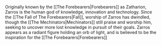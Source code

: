 Originally known by the [[The Forebearers|Forebearers]] as Zatharion, Zarros is the human god of knowledge, innovation and technology. Since the [[The Fall of The Forebearers|Fall]], worship of Zarros has dwindled, though the [[The Mechinators|Mechinators]] still praise and worship him, seeking to uncover more lost knowledge in pursuit of their goals. Zarros appears as a radiant figure holding an orb of light, and is believed to be the inspiration for the [[The Forebearers|Forebearers]]

